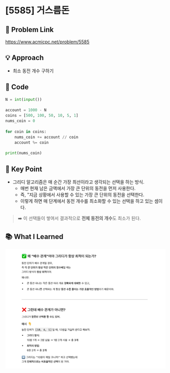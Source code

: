 # [5585] 거스름돈

## 🔗 Problem Link  
https://www.acmicpc.net/problem/5585

## 💡 Approach  
- 최소 동전 개수 구하기 

## 🧾 Code  
```python
N = int(input())

account = 1000 - N
coins = [500, 100, 50, 10, 5, 1]
nums_coin = 0

for coin in coins:
    nums_coin += account // coin
    account %= coin

print(nums_coin)
```

## 🎯 Key Point  
- 그리디 알고리즘은 매 순간 가장 최선이라고 생각되는 선택을 하는 방식.
    - 매번 현재 남은 금액에서 가장 큰 단위의 동전을 먼저 사용한다.
    - 즉, "지금 상황에서 사용할 수 있는 가장 큰 단위의 동전을 선택한다. 
    - 이렇게 하면 매 단계에서 동전 개수를 최소화할 수 있는 선택을 하고 있는 셈이다.

> ➡️ 이 선택들이 쌓여서 결과적으로 **전체 동전의 개수**도 최소가 된다. 

## 📚 What I Learned  
![](2025-04-15-06-46-18.png)